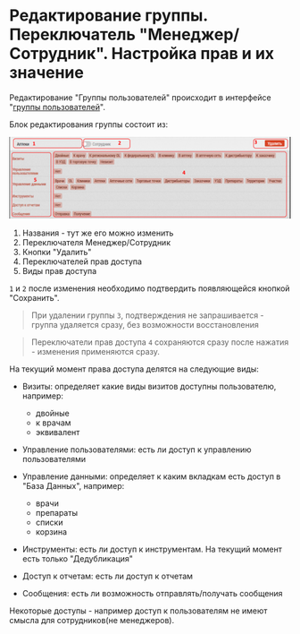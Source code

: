 # Редактирование группы. Переключатель "Менеджер/Сотрудник". Настройка прав и их значение

Редактирование "Группы пользователей" происходит в интерфейсе "[группы пользователей](accounts-group.html)".

Блок редактирования группы состоит из:

![](../images/accounts-group-edit.png)

1. Названия - тут же его можно изменить
2. Переключателя Менеджер/Сотрудник
3. Кнопки "Удалить"
4. Переключателей прав доступа
5. Виды прав доступа

`1` и `2` после изменения необходимо подтвердить появляющейся кнопкой "Сохранить".

> При удалении группы `3`, подтверждения не запрашивается - группа удаляется сразу, без возможности восстановления

> Переключатели прав доступа `4` сохраняются сразу после нажатия - изменения применяются сразу.

На текущий момент права доступа делятся на следующие виды:

- Визиты: определяет какие виды визитов доступны пользователю, например:

  -  двойные
  - к врачам
  - эквивалент
  
- Управление пользователями: есть ли доступ к управлению пользователями
- Управление данными: определяет к каким вкладкам есть доступ в "База Данных", например: 

  - врачи
  - препараты
  - списки
  - корзина


- Инструменты: есть ли доступ к инструментам. На текущий момент есть только "Дедубликация"
- Доступ к отчетам: есть ли доступ к отчетам
- Сообщения: есть ли возможность отправлять/получать сообщения

Некоторые доступы - например доступ к пользователям не имеют смысла для сотрудников(не менеджеров).
